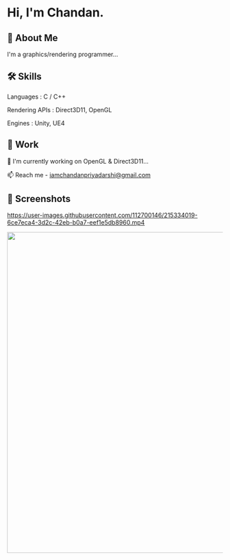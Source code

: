 
# Hi, I'm Chandan.

## 🚀 About Me
I'm a graphics/rendering programmer...


## 🛠 Skills
Languages : C / C++

Rendering APIs : Direct3D11, OpenGL

Engines : Unity, UE4


## 🌱 Work

🔭 I'm currently working on OpenGL & Direct3D11...

📫 Reach me - iamchandanpriyadarshi@gmail.com


## 🔭 Screenshots

https://user-images.githubusercontent.com/112700146/215334019-6ce7eca4-3d2c-42eb-b0a7-eef1e5db8960.mp4

<img src="https://user-images.githubusercontent.com/112700146/201127469-e164c6ce-ee2b-48b0-acfb-39c859aaa0f1.png" width="750"/>

<!--
**orbitingotter/orbitingotter** is a ✨ _special_ ✨ repository because its `README.md` (this file) appears on your GitHub profile.

Here are some ideas to get you started:

- 🔭 I’m currently working on ...
- 🌱 I’m currently learning ...
- 👯 I’m looking to collaborate on ...
- 🤔 I’m looking for help with ...
- 💬 Ask me about ...
- 📫 How to reach me: ...
- 😄 Pronouns: ...
- ⚡ Fun fact: ...
-->
